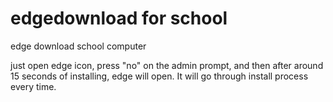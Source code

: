 # edgedownload for school
edge download school computer

just open edge icon, press "no" on the admin prompt, and then after around 15 seconds of installing, edge will open. It will go through install process every time.
